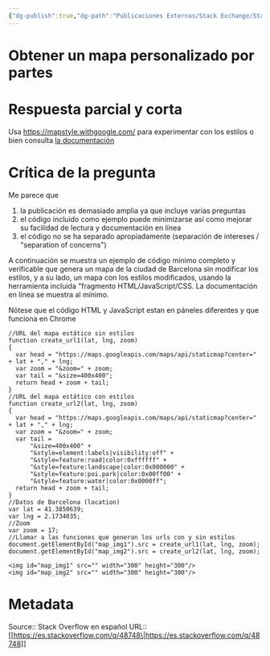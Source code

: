 ```yaml
---
{"dg-publish":true,"dg-path":"Publicaciones Externas/Stack Exchange/Stack Overflow en español/es.stackoverflow.com-48748.md","permalink":"/publicaciones-externas/stack-exchange/stack-overflow-en-espanol/es-stackoverflow-com-48748/","title":"Obtener un mapa personalizado por partes","hide":true,"noteIcon":"\"0\"","created":"2024-04-03T12:49:10.679-06:00","updated":"2024-04-05T16:43:49.003-06:00"}
---
```


# Obtener un mapa personalizado por partes

# Respuesta parcial y corta
Usa https://mapstyle.withgoogle.com/ para experimentar con los estilos o bien consulta [la documentación][1]

# Crítica de la pregunta

Me parece que    

1. la publicación es demasiado amplia ya que incluye varias preguntas
2. el código incluido como ejemplo puede minimizarse así como mejorar su facilidad de lectura y documentación en línea
3. el código no se ha separado apropiadamente (separación de intereses / "separation of concerns")

A continuación se muestra un ejemplo de código mínimo completo y verificable que genera un mapa de la ciudad de Barcelona sin modificar los estilos, y a su lado, un mapa con los estilos modificados, usando la herramienta incluida "fragmento HTML/JavaScript/CSS. La documentación en línea se muestra al mínimo.

Nótese que el código HTML y JavaScript estan en páneles diferentes y que funciona en Chrome

<!-- begin snippet: js hide: false console: true babel: false -->

<!-- language: lang-js -->

    //URL del mapa estático sin estilos
    function create_url1(lat, lng, zoom)
    {
      var head = "https://maps.googleapis.com/maps/api/staticmap?center=" + lat + "," + lng;
      var zoom = "&zoom=" + zoom;
      var tail = "&size=400x400";
      return head + zoom + tail;
    }
    //URL del mapa estático con estilos
    function create_url2(lat, lng, zoom)
    {
      var head = "https://maps.googleapis.com/maps/api/staticmap?center=" + lat + "," + lng;
      var zoom = "&zoom=" + zoom;
      var tail = 
          "&size=400x400" +
          "&style=element:labels|visibility:off" +
          "&style=feature:road|color:0xffffff" +
          "&style=feature:landscape|color:0x000000" +
          "&style=feature:poi.park|color:0x00ff00" +
          "&style=feature:water|color:0x0000ff";
      return head + zoom + tail;
    }
    //Datos de Barcelona (location)
    var lat = 41.3850639;
    var lng = 2.1734035;
    //Zoom
    var zoom = 17;
    //Llamar a las funciones que generan los urls con y sin estilos
    document.getElementById("map_img1").src = create_url1(lat, lng, zoom);
    document.getElementById("map_img2").src = create_url2(lat, lng, zoom);

<!-- language: lang-html -->

    <img id="map_img1" src="" width="300" height="300"/>
    <img id="map_img2" src="" width="300" height="300"/>

<!-- end snippet -->

  [1]: https://developers.google.com/maps/documentation/javascript/style-reference

# Metadata
Source:: Stack Overflow en español
URL:: [[https://es.stackoverflow.com/q/48748\|https://es.stackoverflow.com/q/48748]]

